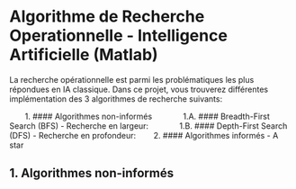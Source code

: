 # Algorithme de Recherche Operationnelle - Intelligence Artificielle (Matlab)

La recherche opérationnelle est parmi les problématiques les plus répondues en IA classique. Dans ce projet, vous trouverez différentes implémentation des 3 algorithmes de recherche suivants: 

&nbsp;&nbsp;&nbsp;&nbsp;&nbsp;&nbsp; 1. #### Algorithmes non-informés
&nbsp;&nbsp;&nbsp;&nbsp;&nbsp;&nbsp;&nbsp;&nbsp;&nbsp;&nbsp;&nbsp;&nbsp; 1.A. #### Breadth-First Search (BFS) - Recherche en largeur:
&nbsp;&nbsp;&nbsp;&nbsp;&nbsp;&nbsp;&nbsp;&nbsp;&nbsp;&nbsp;&nbsp;&nbsp; 1.B. #### Depth-First Search (DFS) - Recherche en profondeur:
&nbsp;&nbsp;&nbsp;&nbsp;&nbsp;&nbsp; 2. #### Algorithmes informés - A star

## 1. Algorithmes non-informés

